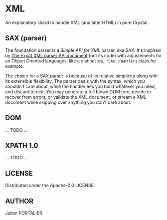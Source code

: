 # XML

An explanatory shard to handle XML (and later HTML) in pure Crystal.

## SAX (parser)

The foundation parser is a _Simple API for XML_ parser, aka SAX. It's inspired
by [The Expat XML parser API document]() (not its code) with adjustements for an
Object Oriented languages, like a distinct `XML::SAX::Handlers` class for
example.

The choice for a SAX parser is because of its relative simplicity along with its
extensible flexibility. The parser deals with the syntax, which you shouldn't
care about, while the handler lets you build whatever you need, and discard to
rest. You may generate a full blown DOM tree, decide to recover from errors, or
validate the XML document, or stream a XML document while skipping over anything
you don't care about.

## DOM

... TODO ...

## XPATH 1.0

... TODO ...

## LICENSE

Distributed under the Apache-2.0 LICENSE.

## AUTHOR

Julien PORTALIER

